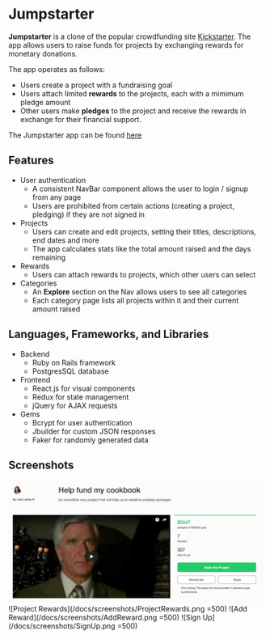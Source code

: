 # Jumpstarter

**Jumpstarter** is a clone of the popular crowdfunding site
[Kickstarter](http://www.kickstarter.com). The app allows users to
raise funds for projects by exchanging rewards for monetary donations.

The app operates as follows:

  - Users create a project with a fundraising goal
  - Users attach limited **rewards** to the projects, each with a mimimum pledge amount
  - Other users make **pledges** to the project and receive the rewards in exchange for their financial support.

The Jumpstarter app can be found [here](https://aa-jumpstarter.herokuapp.com/)

## Features

- User authentication
  - A consistent NavBar component allows the user to login / signup from any page
  - Users are prohibited from certain actions (creating a project, pledging) if they are not signed in
- Projects
  - Users can create and edit projects, setting their titles, descriptions, end dates and more
  - The app calculates stats like the total amount raised and the days remaining
- Rewards
  - Users can attach rewards to projects, which other users can select
- Categories
  - An **Explore** section on the Nav allows users to see all categories
  - Each category page lists all projects within it and their current amount raised

## Languages, Frameworks, and Libraries
  - Backend
    - Ruby on Rails framework
    - PostgresSQL database
  - Frontend
    - React.js for visual components
    - Redux for state management
    - jQuery for AJAX requests
  - Gems
    - Bcrypt for user authentication
    - Jbuilder for custom JSON responses
    - Faker for randomly generated data

## Screenshots

![Project Page](/docs/screenshots/ShowProjectPage.png)
![Project Rewards](/docs/screenshots/ProjectRewards.png =500)
![Add Reward](/docs/screenshots/AddReward.png =500)
![Sign Up](/docs/screenshots/SignUp.png =500)
